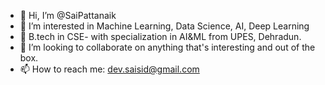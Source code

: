 - 👋 Hi, I’m @SaiPattanaik
- 👀 I’m interested in Machine Learning, Data Science, AI, Deep Learning 
- 🌱 B.tech in CSE- with specialization in AI&ML from UPES, Dehradun.
- 💞️ I’m looking to collaborate on anything that's interesting and out of the box.
- 📫 How to reach me: dev.saisid@gmail.com

<!---
SaiPattanaik/SaiPattanaik is a ✨ special ✨ repository because its `README.md` (this file) appears on your GitHub profile.
You can click the Preview link to take a look at your changes.
--->
